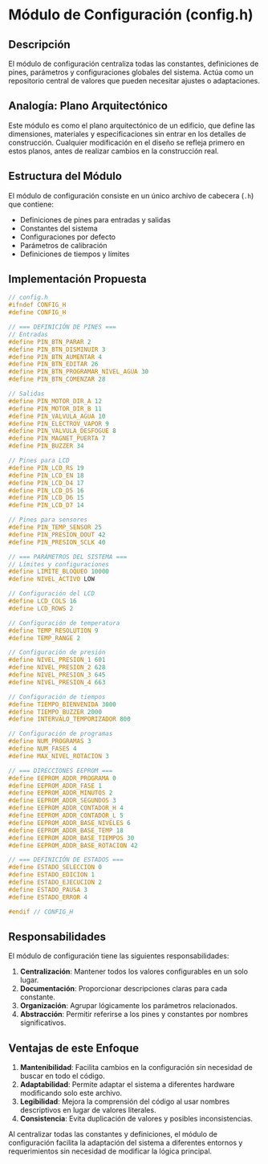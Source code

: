# Módulo de Configuración (config.h)

## Descripción

El módulo de configuración centraliza todas las constantes, definiciones de pines, parámetros y configuraciones globales del sistema. Actúa como un repositorio central de valores que pueden necesitar ajustes o adaptaciones.

## Analogía: Plano Arquitectónico

Este módulo es como el plano arquitectónico de un edificio, que define las dimensiones, materiales y especificaciones sin entrar en los detalles de construcción. Cualquier modificación en el diseño se refleja primero en estos planos, antes de realizar cambios en la construcción real.

## Estructura del Módulo

El módulo de configuración consiste en un único archivo de cabecera (`.h`) que contiene:

- Definiciones de pines para entradas y salidas
- Constantes del sistema
- Configuraciones por defecto
- Parámetros de calibración
- Definiciones de tiempos y límites

## Implementación Propuesta

```cpp
// config.h
#ifndef CONFIG_H
#define CONFIG_H

// === DEFINICIÓN DE PINES ===
// Entradas
#define PIN_BTN_PARAR 2
#define PIN_BTN_DISMINUIR 3
#define PIN_BTN_AUMENTAR 4
#define PIN_BTN_EDITAR 26
#define PIN_BTN_PROGRAMAR_NIVEL_AGUA 30
#define PIN_BTN_COMENZAR 28

// Salidas
#define PIN_MOTOR_DIR_A 12
#define PIN_MOTOR_DIR_B 11
#define PIN_VALVULA_AGUA 10
#define PIN_ELECTROV_VAPOR 9
#define PIN_VALVULA_DESFOGUE 8
#define PIN_MAGNET_PUERTA 7
#define PIN_BUZZER 34

// Pines para LCD
#define PIN_LCD_RS 19
#define PIN_LCD_EN 18
#define PIN_LCD_D4 17
#define PIN_LCD_D5 16
#define PIN_LCD_D6 15
#define PIN_LCD_D7 14

// Pines para sensores
#define PIN_TEMP_SENSOR 25
#define PIN_PRESION_DOUT 42
#define PIN_PRESION_SCLK 40

// === PARÁMETROS DEL SISTEMA ===
// Límites y configuraciones
#define LIMITE_BLOQUEO 10000
#define NIVEL_ACTIVO LOW

// Configuración del LCD
#define LCD_COLS 16
#define LCD_ROWS 2

// Configuración de temperatura
#define TEMP_RESOLUTION 9
#define TEMP_RANGE 2

// Configuración de presión
#define NIVEL_PRESION_1 601
#define NIVEL_PRESION_2 628
#define NIVEL_PRESION_3 645
#define NIVEL_PRESION_4 663

// Configuración de tiempos
#define TIEMPO_BIENVENIDA 3000
#define TIEMPO_BUZZER 2000
#define INTERVALO_TEMPORIZADOR 800

// Configuración de programas
#define NUM_PROGRAMAS 3
#define NUM_FASES 4
#define MAX_NIVEL_ROTACION 3

// === DIRECCIONES EEPROM ===
#define EEPROM_ADDR_PROGRAMA 0
#define EEPROM_ADDR_FASE 1
#define EEPROM_ADDR_MINUTOS 2
#define EEPROM_ADDR_SEGUNDOS 3
#define EEPROM_ADDR_CONTADOR_H 4
#define EEPROM_ADDR_CONTADOR_L 5
#define EEPROM_ADDR_BASE_NIVELES 6
#define EEPROM_ADDR_BASE_TEMP 18
#define EEPROM_ADDR_BASE_TIEMPOS 30
#define EEPROM_ADDR_BASE_ROTACION 42

// === DEFINICIÓN DE ESTADOS ===
#define ESTADO_SELECCION 0
#define ESTADO_EDICION 1
#define ESTADO_EJECUCION 2
#define ESTADO_PAUSA 3
#define ESTADO_ERROR 4

#endif // CONFIG_H
```

## Responsabilidades

El módulo de configuración tiene las siguientes responsabilidades:

1. **Centralización**: Mantener todos los valores configurables en un solo lugar.
2. **Documentación**: Proporcionar descripciones claras para cada constante.
3. **Organización**: Agrupar lógicamente los parámetros relacionados.
4. **Abstracción**: Permitir referirse a los pines y constantes por nombres significativos.

## Ventajas de este Enfoque

1. **Mantenibilidad**: Facilita cambios en la configuración sin necesidad de buscar en todo el código.
2. **Adaptabilidad**: Permite adaptar el sistema a diferentes hardware modificando solo este archivo.
3. **Legibilidad**: Mejora la comprensión del código al usar nombres descriptivos en lugar de valores literales.
4. **Consistencia**: Evita duplicación de valores y posibles inconsistencias.

Al centralizar todas las constantes y definiciones, el módulo de configuración facilita la adaptación del sistema a diferentes entornos y requerimientos sin necesidad de modificar la lógica principal.
